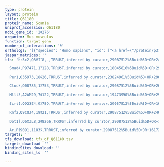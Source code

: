 ```yaml
---
type: protein
layout: protein
title: Q61180
protein_name: Scnn1a
uniprot_accession: Q61180
ncbi_gene_id: '20276'
organism: Mus musculus
function: target gene
number_of_interactions: '9'
orthologs: '[{"species": "Homo sapiens", "id": ["<a href=\"/protein/p37088\">P37088</a>"]}, {"species": "Rattus norvegicus", "id": ["P37089"]}]'
jaspar_matrices: ''
tfs: 'Nr3c2,Q8VII8,-,TRRUST,inferred by curator,29087512%5Buid%5D+OR+24026182%5Buid%5D,Yes

  Smad4,P97471,17128,TRRUST,inferred by curator,18045816%5Buid%5D+OR+29087512%5Buid%5D,Yes

  Per1,O35973,18626,TRRUST,inferred by curator,23824961%5Buid%5D+OR+29087512%5Buid%5D+OR+20868778%5Buid%5D,Yes

  Clock,O08785,12753,TRRUST,inferred by curator,29087512%5Buid%5D+OR+20868778%5Buid%5D,Yes

  Mllt3,A2AM29,70122,TRRUST,inferred by curator,19473990%5Buid%5D+OR+29087512%5Buid%5D+OR+17332896%5Buid%5D,Yes

  Sirt1,Q923E4,93759,TRRUST,inferred by curator,29087512%5Buid%5D+OR+19491102%5Buid%5D,Yes

  Rnf2,Q9CQJ4,19821,TRRUST,inferred by curator,29087512%5Buid%5D+OR+24070375%5Buid%5D,Yes

  Dot1l,Q6XZL8,208266,TRRUST,inferred by curator,29087512%5Buid%5D+OR+19491102%5Buid%5D+OR+17332896%5Buid%5D,Yes

  Ar,P19091,11835,TRRUST,inferred by curator,29087512%5Buid%5D+OR+16172422%5Buid%5D,Yes'
targets: ''
tfs_download: tfs_of_Q61180.tsv
targets_download: ''
bindingSites_download: ''
binding_sites_ls: ''

---
```

